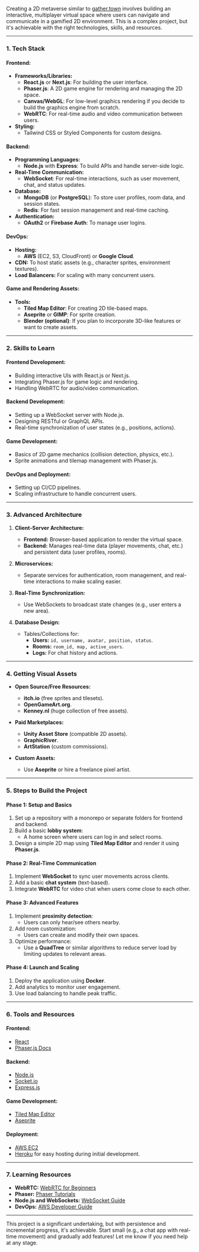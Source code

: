 Creating a 2D metaverse similar to [gather.town](https://www.gather.town) involves building an interactive, multiplayer virtual space where users can navigate and communicate in a gamified 2D environment. This is a complex project, but it's achievable with the right technologies, skills, and resources.

---

### **1. Tech Stack**
#### **Frontend:**
- **Frameworks/Libraries:**
  - **React.js** or **Next.js**: For building the user interface.
  - **Phaser.js**: A 2D game engine for rendering and managing the 2D space.
  - **Canvas/WebGL**: For low-level graphics rendering if you decide to build the graphics engine from scratch.
  - **WebRTC**: For real-time audio and video communication between users.
- **Styling:**
  - Tailwind CSS or Styled Components for custom designs.

#### **Backend:**
- **Programming Languages:**
  - **Node.js** with **Express**: To build APIs and handle server-side logic.
- **Real-Time Communication:**
  - **WebSocket**: For real-time interactions, such as user movement, chat, and status updates.
- **Database:**
  - **MongoDB** (or **PostgreSQL**): To store user profiles, room data, and session states.
  - **Redis**: For fast session management and real-time caching.
- **Authentication:**
  - **OAuth2** or **Firebase Auth**: To manage user logins.

#### **DevOps:**
- **Hosting:**
  - **AWS** (EC2, S3, CloudFront) or **Google Cloud**.
- **CDN:** To host static assets (e.g., character sprites, environment textures).
- **Load Balancers:** For scaling with many concurrent users.

#### **Game and Rendering Assets:**
- **Tools:**
  - **Tiled Map Editor**: For creating 2D tile-based maps.
  - **Aseprite** or **GIMP**: For sprite creation.
  - **Blender (optional)**: If you plan to incorporate 3D-like features or want to create assets.

---

### **2. Skills to Learn**
#### **Frontend Development:**
- Building interactive UIs with React.js or Next.js.
- Integrating Phaser.js for game logic and rendering.
- Handling WebRTC for audio/video communication.
  
#### **Backend Development:**
- Setting up a WebSocket server with Node.js.
- Designing RESTful or GraphQL APIs.
- Real-time synchronization of user states (e.g., positions, actions).

#### **Game Development:**
- Basics of 2D game mechanics (collision detection, physics, etc.).
- Sprite animations and tilemap management with Phaser.js.

#### **DevOps and Deployment:**
- Setting up CI/CD pipelines.
- Scaling infrastructure to handle concurrent users.

---

### **3. Advanced Architecture**
1. **Client-Server Architecture:**
   - **Frontend:** Browser-based application to render the virtual space.
   - **Backend:** Manages real-time data (player movements, chat, etc.) and persistent data (user profiles, rooms).

2. **Microservices:**
   - Separate services for authentication, room management, and real-time interactions to make scaling easier.

3. **Real-Time Synchronization:**
   - Use WebSockets to broadcast state changes (e.g., user enters a new area).

4. **Database Design:**
   - Tables/Collections for:
     - **Users:** `id, username, avatar, position, status`.
     - **Rooms:** `room_id, map, active_users`.
     - **Logs:** For chat history and actions.

---

### **4. Getting Visual Assets**
- **Open Source/Free Resources:**
  - **itch.io** (free sprites and tilesets).
  - **OpenGameArt.org**.
  - **Kenney.nl** (huge collection of free assets).

- **Paid Marketplaces:**
  - **Unity Asset Store** (compatible 2D assets).
  - **GraphicRiver**.
  - **ArtStation** (custom commissions).

- **Custom Assets:**
  - Use **Aseprite** or hire a freelance pixel artist.

---

### **5. Steps to Build the Project**
#### **Phase 1: Setup and Basics**
1. Set up a repository with a monorepo or separate folders for frontend and backend.
2. Build a basic **lobby system**:
   - A home screen where users can log in and select rooms.
3. Design a simple 2D map using **Tiled Map Editor** and render it using **Phaser.js**.

#### **Phase 2: Real-Time Communication**
1. Implement **WebSocket** to sync user movements across clients.
2. Add a basic **chat system** (text-based).
3. Integrate **WebRTC** for video chat when users come close to each other.

#### **Phase 3: Advanced Features**
1. Implement **proximity detection**:
   - Users can only hear/see others nearby.
2. Add room customization:
   - Users can create and modify their own spaces.
3. Optimize performance:
   - Use a **QuadTree** or similar algorithms to reduce server load by limiting updates to relevant areas.

#### **Phase 4: Launch and Scaling**
1. Deploy the application using **Docker**.
2. Add analytics to monitor user engagement.
3. Use load balancing to handle peak traffic.

---

### **6. Tools and Resources**
#### **Frontend:**
- [React](https://reactjs.org/)
- [Phaser.js Docs](https://phaser.io/)
  
#### **Backend:**
- [Node.js](https://nodejs.org/)
- [Socket.io](https://socket.io/)
- [Express.js](https://expressjs.com/)

#### **Game Development:**
- [Tiled Map Editor](https://www.mapeditor.org/)
- [Aseprite](https://www.aseprite.org/)

#### **Deployment:**
- [AWS EC2](https://aws.amazon.com/ec2/)
- [Heroku](https://www.heroku.com/) for easy hosting during initial development.

---

### **7. Learning Resources**
- **WebRTC:** [WebRTC for Beginners](https://webrtc.org/start/)
- **Phaser:** [Phaser Tutorials](https://phaser.io/learn)
- **Node.js and WebSockets:** [WebSocket Guide](https://developer.mozilla.org/en-US/docs/Web/API/WebSockets_API)
- **DevOps:** [AWS Developer Guide](https://docs.aws.amazon.com/)

---

This project is a significant undertaking, but with persistence and incremental progress, it's achievable. Start small (e.g., a chat app with real-time movement) and gradually add features! Let me know if you need help at any stage.
